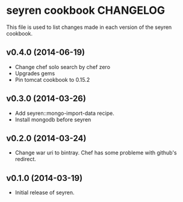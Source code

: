 # seyren cookbook CHANGELOG
This file is used to list changes made in each version of the seyren cookbook.

## v0.4.0 (2014-06-19)
- Change chef solo search by chef zero
- Upgrades gems
- Pin tomcat cookbook to 0.15.2

## v0.3.0 (2014-03-26)
- Add seyren::mongo-import-data recipe.
- Install mongodb before seyren

## v0.2.0 (2014-03-24)
- Change war uri to bintray. Chef has some probleme with github's redirect.

## v0.1.0 (2014-03-19)
- Initial release of seyren.
